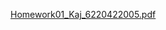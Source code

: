 [Homework01_Kaj_6220422005.pdf](https://github.com/kajkulchanarat/BADS7105/files/6512414/Homework01_Kaj_6220422005.js)
